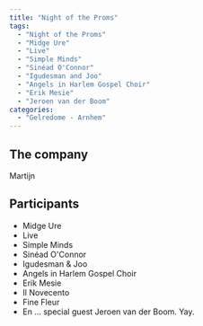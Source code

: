 ```yaml
---
title: "Night of the Proms"
tags:
  - "Night of the Proms"
  - "Midge Ure"
  - "Live"
  - "Simple Minds"
  - "Sinéad O'Connor"
  - "Igudesman and Joo"
  - "Angels in Harlem Gospel Choir"
  - "Erik Mesie"
  - "Jeroen van der Boom"
categories:
  - "Gelredome - Arnhem"
---
```

The company
-----------
Martijn

Participants
------------
* Midge Ure
* Live
* Simple Minds
* Sinéad O'Connor
* Igudesman & Joo
* Angels in Harlem Gospel Choir
* Erik Mesie
* Il Novecento
* Fine Fleur
* En ... special guest Jeroen van der Boom. Yay.
